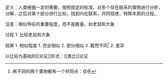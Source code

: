 定义：人类根据一定的需要，按照规定的标准，对多个存在联系的事物进行分析，分解，之后对某个部分进行比较，找到内在联系，共同规律，特殊本质的过程。

注意：相似特征的重要程度，而不是数量。如老鼠和大象

过程
	1. 比较老鼠和大象

结果
	1. 相似程度
		1. 完全相似
		2. 部分相似
		3. 截然不同[^1]
	2. 差异

以比较为基础的[[论证]]形式：[[类比]]论证

[^1]: 再不同的两个事物都有一个共同点：存在